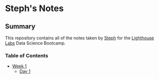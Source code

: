 # Steph's Notes     

## Summary

This repository contains all of the notes taken by [Steph](https://github.com/ChunkeyMunkey) for the [Lighthouse Labs](https://www.lighthouselabs.ca/) Data Science Bootcamp.


### Table of Contents

* [Week 1](/Week_1)
  * [Day 1](/Week_1/Day_1)
  
